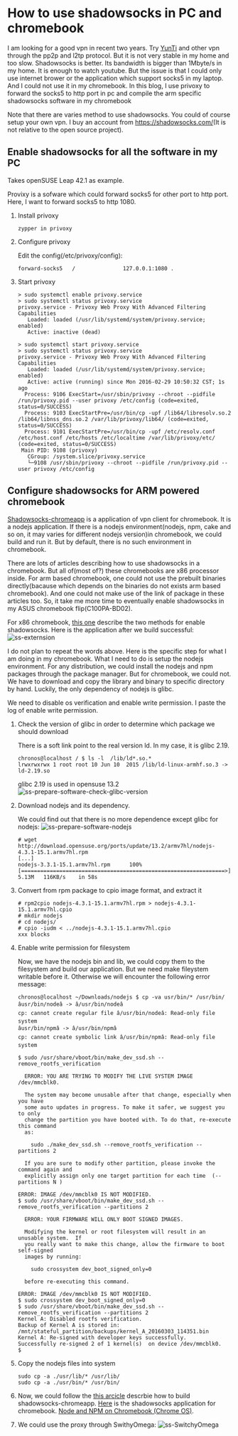 # How to use shadowsocks in PC and chromebook

I am looking for a good vpn in recent two years. Try [YunTi](https://www.ytpub.com/) and other vpn through the pp2p and l2tp protocol. But it is not very stable in my home and too slow. Shadowsocks is better. Its bandwidth is bigger than 1Mbyte/s in my home. It is enough to watch youtube. But the issue is that I could only use internet brower or the application which support socks5 in my laptop. And I could not use it in my chromebook. In this blog, I use privoxy to forward the socks5 to http port in pc and compile the arm specific shadowsocks software in my chromebook

Note that there are varies method to use shadowsocks. You could of course setup your own vpn. I buy an account from <https://shadowsocks.com/>(It is not relative to the open source project).

Enable shadowsocks for all the software in my PC
------------------------------------------------
Takes openSUSE Leap 42.1 as example.

Provixy is a sofware which could forward socks5 for other port to http port. Here, I want to forward socks5 to http 1080.

1.  Install privoxy

    `zypper in privoxy`

2.  Configure privoxy

    Edit the config(/etc/privoxy/config):
    ```
    forward-socks5   /               127.0.0.1:1080 .
    ```

3.  Start privoxy

    ```
    > sudo systemctl enable privoxy.service
    > sudo systemctl status privoxy.service
    privoxy.service - Privoxy Web Proxy With Advanced Filtering Capabilities
       Loaded: loaded (/usr/lib/systemd/system/privoxy.service; enabled)
       Active: inactive (dead)

    > sudo systemctl start privoxy.service
    > sudo systemctl status privoxy.service
    privoxy.service - Privoxy Web Proxy With Advanced Filtering Capabilities
       Loaded: loaded (/usr/lib/systemd/system/privoxy.service; enabled)
       Active: active (running) since Mon 2016-02-29 10:50:32 CST; 1s ago
      Process: 9106 ExecStart=/usr/sbin/privoxy --chroot --pidfile /run/privoxy.pid --user privoxy /etc/config (code=exited, status=0/SUCCESS)
      Process: 9103 ExecStartPre=/usr/bin/cp -upf /lib64/libresolv.so.2 /lib64/libnss_dns.so.2 /var/lib/privoxy/lib64/ (code=exited, status=0/SUCCESS)
      Process: 9101 ExecStartPre=/usr/bin/cp -upf /etc/resolv.conf /etc/host.conf /etc/hosts /etc/localtime /var/lib/privoxy/etc/ (code=exited, status=0/SUCCESS)
     Main PID: 9108 (privoxy)
       CGroup: /system.slice/privoxy.service
	   └─9108 /usr/sbin/privoxy --chroot --pidfile /run/privoxy.pid --user privoxy /etc/config
     ```

Configure shadowsocks for ARM powered chromebook
------------------------------------------------
[Shadowsocks-chromeapp](https://github.com/shadowsocks/shadowsocks-chromeapp) is a application of vpn client for chromebook. It is a nodejs application. If there is a nodejs environment(nodejs, npm, cake and so on, it may varies for different nodejs version)in chromebook, we could build and run it. But by default, there is no such environment in chromebook.

There are lots of articles describing how to use shadowsocks in a chromebook. But all of(most of?) these chromebooks are x86 processor inside. For arm based chromebook, one could not use the prebuilt binaries directly(bacause which depends on the binaries do not exists arm based chromebook). And one could not make use of the link of package in these articles too. So, it take me more time to eventually enable shadowsocks in my ASUS chromebook flip(C100PA-BD02).

For x86 chromebook, [this one](http://www.zhyi828.com/shadowsocks-on-chromebook.html) describe the two methods for enable shadowsocks.
Here is the application after we build successful:
![ss-externsion]({{site.url}}/public/images/shadowsocks/ss-extension.png)

I do not plan to repeat the words above. Here is the specific step for what I am doing in my chromebook. What I need to do is setup the nodejs environment. For any distribution, we could install the nodejs and npm packages through the package manager. But for chromebook, we could not. We have to download and copy the library and binary to specific directory by hand. Luckily, the only dependency of nodejs is glibc.

We need to disable os verification and enable write permission. I paste the log of enable write permission.

1.  Check the version of glibc in order to determine which package we should download

    There is a soft link point to the real version ld. In my case, it is glibc 2.19.

    ```
    chronos@localhost / $ ls -l  /lib/ld*.so.*
    lrwxrwxrwx 1 root root 10 Jun 10  2015 /lib/ld-linux-armhf.so.3 -> ld-2.19.so
    ```

    glibc 2.19 is used in opensuse 13.2
    ![ss-prepare-software-check-glibc-version]({{site.url}}/public/images/shadowsocks/ss-prepare-software-check-glibc-version.png)

2.  Download nodejs and its dependency.

    We could find out that there is no more dependence except glibc for nodejs:
    ![ss-prepare-software-nodejs]({{site.url}}/public/images/shadowsocks/ss-prepare-software-nodejs.png)

    ```
    # wget http://download.opensuse.org/ports/update/13.2/armv7hl/nodejs-4.3.1-15.1.armv7hl.rpm
    [...]
    nodejs-3.3.1-15.1.armv7hl.rpm      100%[================================================================>]   5.13M   116KB/s    in 58s
    ```

3.  Convert from rpm package to cpio image format, and extract it

    ```
    # rpm2cpio nodejs-4.3.1-15.1.armv7hl.rpm > nodejs-4.3.1-15.1.armv7hl.cpio
    # mkdir nodejs
    # cd nodejs/
    # cpio -iudm < ../nodejs-4.3.1-15.1.armv7hl.cpio
    xxx blocks
    ```

4.  Enable write permission for filesystem

    Now, we have the nodejs bin and lib, we could copy them to the filesystem and build our application. But we need make fileystem writable before it. Otherwise we will encounter the following error message:
    ```
    chronos@localhost ~/Downloads/nodejs $ cp -va usr/bin/* /usr/bin/
    âusr/bin/nodeâ -> â/usr/bin/nodeâ
    cp: cannot create regular file â/usr/bin/nodeâ: Read-only file system
    âusr/bin/npmâ -> â/usr/bin/npmâ
    cp: cannot create symbolic link â/usr/bin/npmâ: Read-only file system
    ```

    ```
    $ sudo /usr/share/vboot/bin/make_dev_ssd.sh --remove_rootfs_verification

      ERROR: YOU ARE TRYING TO MODIFY THE LIVE SYSTEM IMAGE /dev/mmcblk0.

      The system may become unusable after that change, especially when you have
      some auto updates in progress. To make it safer, we suggest you to only
      change the partition you have booted with. To do that, re-execute this command
      as:

        sudo ./make_dev_ssd.sh --remove_rootfs_verification --partitions 2

      If you are sure to modify other partition, please invoke the command again and
      explicitly assign only one target partition for each time  (--partitions N )

    ERROR: IMAGE /dev/mmcblk0 IS NOT MODIFIED.
    $ sudo /usr/share/vboot/bin/make_dev_ssd.sh --remove_rootfs_verification --partitions 2

      ERROR: YOUR FIRMWARE WILL ONLY BOOT SIGNED IMAGES.

      Modifying the kernel or root filesystem will result in an unusable system.  If
      you really want to make this change, allow the firmware to boot self-signed
      images by running:

        sudo crossystem dev_boot_signed_only=0

      before re-executing this command.

    ERROR: IMAGE /dev/mmcblk0 IS NOT MODIFIED.
    $ sudo crossystem dev_boot_signed_only=0
    $ sudo /usr/share/vboot/bin/make_dev_ssd.sh --remove_rootfs_verification --partitions 2
    Kernel A: Disabled rootfs verification.
    Backup of Kernel A is stored in: /mnt/stateful_partition/backups/kernel_A_20160303_114351.bin
    Kernel A: Re-signed with developer keys successfully.
    Successfully re-signed 2 of 1 kernel(s)  on device /dev/mmcblk0.
    $
    ```

5.  Copy the nodejs files into system

    ```
    sudo cp -a ./usr/lib/* /usr/lib/
    sudo cp -a ./usr/bin/* /usr/bin/
    ```

6. Now, we could follow the [this arcicle](https://www.dogfight360.com/blog/?p=250) descrbie how to build shadowsocks-chromeapp. [Here](https://github.com/shadowsocks/shadowsocks-chromeapp) is the shadowsocks application for chromebook. [Node and NPM on Chromebook (Chrome OS)](https://gist.github.co9/kalehv/5105268).

7. We could use the proxy through SwithyOmega:
![ss-SwitchyOmega]({{site.url}}/public/images/shadowsocks/ss-SwitchyOmega.png)

